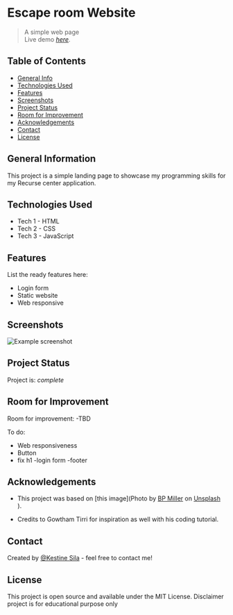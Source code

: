 # Escape room Website
>A simple web page     
> Live demo [_here_](https://www.example.com).

## Table of Contents
* [General Info](#general-information)
* [Technologies Used](#technologies-used)
* [Features](#features)
* [Screenshots](#screenshots)
* [Project Status](#project-status)
* [Room for Improvement](#room-for-improvement)
* [Acknowledgements](#acknowledgements)
* [Contact](#contact)
* [License](#license)


## General Information

This project is a simple landing page to showcase my programming skills for my Recurse center application.

## Technologies Used
- Tech 1 - HTML 
- Tech 2 - CSS
- Tech 3 - JavaScript


## Features
List the ready features here:
- Login form
- Static website
- Web responsive

## Screenshots
![Example screenshot](./img/screenshot.png)
<!-- If you have screenshots you'd like to share, include them here. -->
## Project Status
Project is: _complete_

## Room for Improvement
Room for improvement:
-TBD

To do:
- Web responsiveness
- Button
- fix h1
-login form
-footer




## Acknowledgements
- This project was based on [this image](Photo by <a href="https://unsplash.com/@bp_miller?utm_content=creditCopyText&utm_medium=referral&utm_source=unsplash">BP Miller</a> on <a href="https://unsplash.com/photos/black-and-red-no-smoking-sign-72v1WZWyLQk?utm_content=creditCopyText&utm_medium=referral&utm_source=unsplash">Unsplash</a>
  ).


- Credits to Gowtham Tirri for inspiration as well with his coding tutorial.



## Contact
Created by [@Kestine Sila](silakestine@gmail.com) - feel free to contact me!



## License 
This project is open source and available under the MIT License.
Disclaimer project is for educational purpose only